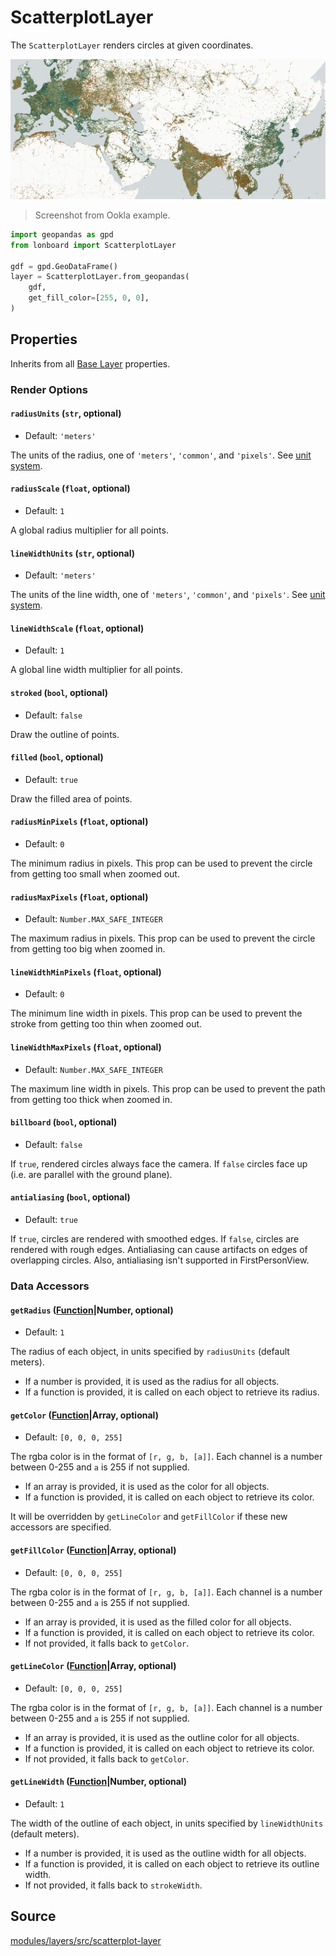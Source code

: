 # ScatterplotLayer

The `ScatterplotLayer` renders circles at given coordinates.

![](../img/scatterplot-layer-network-speeds.jpg)

> Screenshot from Ookla example.

```py
import geopandas as gpd
from lonboard import ScatterplotLayer

gdf = gpd.GeoDataFrame()
layer = ScatterplotLayer.from_geopandas(
    gdf,
    get_fill_color=[255, 0, 0],
)
```

## Properties

Inherits from all [Base Layer](https://deck.gl/docs/api-reference/core/layer) properties.

### Render Options

#### `radiusUnits` (`str`, optional)

* Default: `'meters'`

The units of the radius, one of `'meters'`, `'common'`, and `'pixels'`. See [unit system](https://deck.gl/docs/developer-guide/coordinate-systems#supported-units).

#### `radiusScale` (`float`, optional)

* Default: `1`

A global radius multiplier for all points.

#### `lineWidthUnits` (`str`, optional)

* Default: `'meters'`

The units of the line width, one of `'meters'`, `'common'`, and `'pixels'`. See [unit system](https://deck.gl/docs/developer-guide/coordinate-systems#supported-units).

#### `lineWidthScale` (`float`, optional)

* Default: `1`

A global line width multiplier for all points.

#### `stroked` (`bool`, optional)

* Default: `false`

Draw the outline of points.

#### `filled` (`bool`, optional)

* Default: `true`

Draw the filled area of points.

#### `radiusMinPixels` (`float`, optional)

* Default: `0`

The minimum radius in pixels. This prop can be used to prevent the circle from getting too small when zoomed out.

#### `radiusMaxPixels` (`float`, optional)

* Default: `Number.MAX_SAFE_INTEGER`

The maximum radius in pixels. This prop can be used to prevent the circle from getting too big when zoomed in.

#### `lineWidthMinPixels` (`float`, optional)

* Default: `0`

The minimum line width in pixels. This prop can be used to prevent the stroke from getting too thin when zoomed out.

#### `lineWidthMaxPixels` (`float`, optional)

* Default: `Number.MAX_SAFE_INTEGER`

The maximum line width in pixels. This prop can be used to prevent the path from getting too thick when zoomed in.

#### `billboard` (`bool`, optional)

- Default: `false`

If `true`, rendered circles always face the camera. If `false` circles face up (i.e. are parallel with the ground plane).

#### `antialiasing` (`bool`, optional)

- Default: `true`

If `true`, circles are rendered with smoothed edges. If `false`, circles are rendered with rough edges. Antialiasing can cause artifacts on edges of overlapping circles. Also, antialiasing isn't supported in FirstPersonView.

### Data Accessors

#### `getRadius` ([Function](../../developer-guide/using-layers.md#accessors)|Number, optional)

* Default: `1`

The radius of each object, in units specified by `radiusUnits` (default meters).

* If a number is provided, it is used as the radius for all objects.
* If a function is provided, it is called on each object to retrieve its radius.

#### `getColor` ([Function](../../developer-guide/using-layers.md#accessors)|Array, optional)

* Default: `[0, 0, 0, 255]`

The rgba color is in the format of `[r, g, b, [a]]`. Each channel is a number between 0-255 and `a` is 255 if not supplied.

* If an array is provided, it is used as the color for all objects.
* If a function is provided, it is called on each object to retrieve its color.

It will be overridden by `getLineColor` and `getFillColor` if these new accessors are specified.

#### `getFillColor` ([Function](../../developer-guide/using-layers.md#accessors)|Array, optional)

* Default: `[0, 0, 0, 255]`

The rgba color is in the format of `[r, g, b, [a]]`. Each channel is a number between 0-255 and `a` is 255 if not supplied.

* If an array is provided, it is used as the filled color for all objects.
* If a function is provided, it is called on each object to retrieve its color.
* If not provided, it falls back to `getColor`.

#### `getLineColor` ([Function](../../developer-guide/using-layers.md#accessors)|Array, optional)

* Default: `[0, 0, 0, 255]`

The rgba color is in the format of `[r, g, b, [a]]`. Each channel is a number between 0-255 and `a` is 255 if not supplied.

* If an array is provided, it is used as the outline color for all objects.
* If a function is provided, it is called on each object to retrieve its color.
* If not provided, it falls back to `getColor`.

#### `getLineWidth` ([Function](../../developer-guide/using-layers.md#accessors)|Number, optional)

* Default: `1`

The width of the outline of each object, in units specified by `lineWidthUnits` (default meters).

* If a number is provided, it is used as the outline width for all objects.
* If a function is provided, it is called on each object to retrieve its outline width.
* If not provided, it falls back to `strokeWidth`.

## Source

[modules/layers/src/scatterplot-layer](https://github.com/visgl/deck.gl/tree/master/modules/layers/src/scatterplot-layer)
